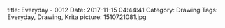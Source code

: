 title: Everyday - 0012
Date: 2017-11-15 04:44:41
Category: Drawing
Tags: Everyday, Drawing, Krita
picture: 1510721081.jpg
